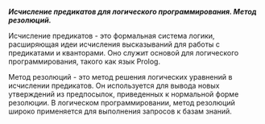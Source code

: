***Исчисление предикатов для логического программирования. Метод резолюций.***

Исчисление предикатов - это формальная система логики, расширяющая идеи исчисления высказываний для работы с предикатами и кванторами. Оно служит основой для логического программирования, такого как язык Prolog.

Метод резолюций - это метод решения логических уравнений в исчислении предикатов. Он используется для вывода новых утверждений из предпосылок, приведенных к нормальной форме резолюции. В логическом программировании, метод резолюций широко применяется для выполнения запросов к базам знаний.
